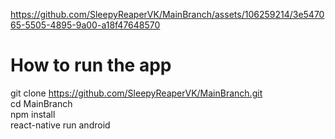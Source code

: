 



https://github.com/SleepyReaperVK/MainBranch/assets/106259214/3e547065-5505-4895-9a00-a18f47648570

# How to run the app
git clone https://github.com/SleepyReaperVK/MainBranch.git<br/>
cd MainBranch<br/>
npm install<br/>
react-native run android<br/>
